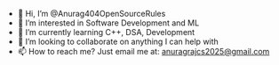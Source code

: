 - 👋 Hi, I’m @Anurag404OpenSourceRules
- 👀 I’m interested in Software Development and ML
- 🌱 I’m currently learning C++, DSA, Development
- 💞️ I’m looking to collaborate on anything I can help with
- 📫 How to reach me? Just email me at: anuragrajcs2025@gmail.com

<!---
Anurag404OpenSourceRules/Anurag404OpenSourceRules is a ✨ special ✨ repository because its `README.md` (this file) appears on your GitHub profile.
You can click the Preview link to take a look at your changes.
--->
